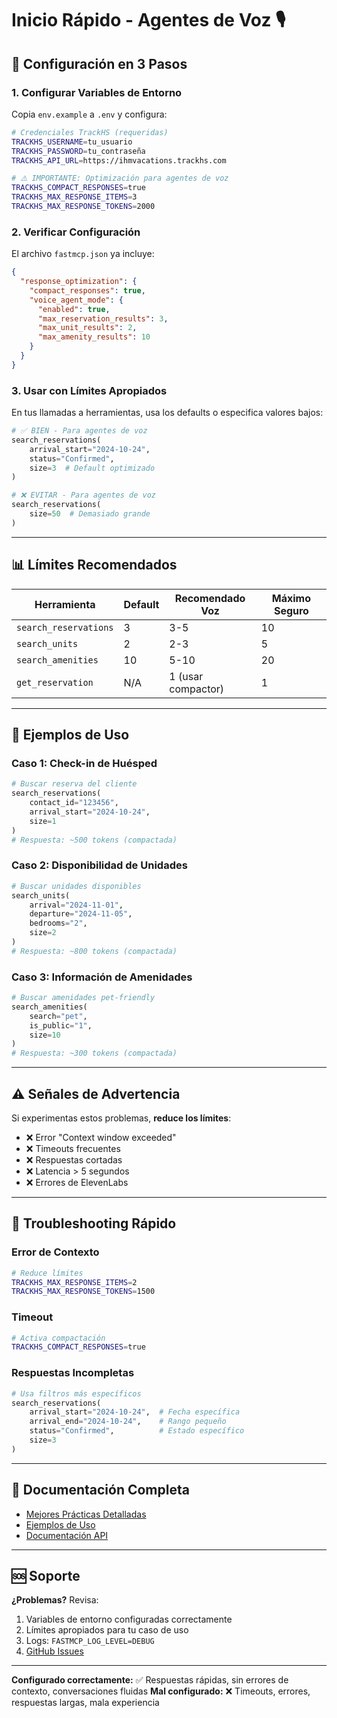 # Inicio Rápido - Agentes de Voz 🎙️

## 🚀 Configuración en 3 Pasos

### 1. Configurar Variables de Entorno

Copia `env.example` a `.env` y configura:

```bash
# Credenciales TrackHS (requeridas)
TRACKHS_USERNAME=tu_usuario
TRACKHS_PASSWORD=tu_contraseña
TRACKHS_API_URL=https://ihmvacations.trackhs.com

# ⚠️ IMPORTANTE: Optimización para agentes de voz
TRACKHS_COMPACT_RESPONSES=true
TRACKHS_MAX_RESPONSE_ITEMS=3
TRACKHS_MAX_RESPONSE_TOKENS=2000
```

### 2. Verificar Configuración

El archivo `fastmcp.json` ya incluye:

```json
{
  "response_optimization": {
    "compact_responses": true,
    "voice_agent_mode": {
      "enabled": true,
      "max_reservation_results": 3,
      "max_unit_results": 2,
      "max_amenity_results": 10
    }
  }
}
```

### 3. Usar con Límites Apropiados

En tus llamadas a herramientas, usa los defaults o especifica valores bajos:

```python
# ✅ BIEN - Para agentes de voz
search_reservations(
    arrival_start="2024-10-24",
    status="Confirmed",
    size=3  # Default optimizado
)

# ❌ EVITAR - Para agentes de voz
search_reservations(
    size=50  # Demasiado grande
)
```

---

## 📊 Límites Recomendados

| Herramienta | Default | Recomendado Voz | Máximo Seguro |
|-------------|---------|-----------------|---------------|
| `search_reservations` | 3 | 3-5 | 10 |
| `search_units` | 2 | 2-3 | 5 |
| `search_amenities` | 10 | 5-10 | 20 |
| `get_reservation` | N/A | 1 (usar compactor) | 1 |

---

## 🎯 Ejemplos de Uso

### Caso 1: Check-in de Huésped

```python
# Buscar reserva del cliente
search_reservations(
    contact_id="123456",
    arrival_start="2024-10-24",
    size=1
)
# Respuesta: ~500 tokens (compactada)
```

### Caso 2: Disponibilidad de Unidades

```python
# Buscar unidades disponibles
search_units(
    arrival="2024-11-01",
    departure="2024-11-05",
    bedrooms="2",
    size=2
)
# Respuesta: ~800 tokens (compactada)
```

### Caso 3: Información de Amenidades

```python
# Buscar amenidades pet-friendly
search_amenities(
    search="pet",
    is_public="1",
    size=10
)
# Respuesta: ~300 tokens (compactada)
```

---

## ⚠️ Señales de Advertencia

Si experimentas estos problemas, **reduce los límites**:

- ❌ Error "Context window exceeded"
- ❌ Timeouts frecuentes
- ❌ Respuestas cortadas
- ❌ Latencia > 5 segundos
- ❌ Errores de ElevenLabs

---

## 🔧 Troubleshooting Rápido

### Error de Contexto

```bash
# Reduce límites
TRACKHS_MAX_RESPONSE_ITEMS=2
TRACKHS_MAX_RESPONSE_TOKENS=1500
```

### Timeout

```bash
# Activa compactación
TRACKHS_COMPACT_RESPONSES=true
```

### Respuestas Incompletas

```python
# Usa filtros más específicos
search_reservations(
    arrival_start="2024-10-24",  # Fecha específica
    arrival_end="2024-10-24",    # Rango pequeño
    status="Confirmed",          # Estado específico
    size=3
)
```

---

## 📖 Documentación Completa

- [Mejores Prácticas Detalladas](./VOICE_AGENT_BEST_PRACTICES.md)
- [Ejemplos de Uso](../examples/)
- [Documentación API](./trackhsDoc/)

---

## 🆘 Soporte

**¿Problemas?** Revisa:
1. Variables de entorno configuradas correctamente
2. Límites apropiados para tu caso de uso
3. Logs: `FASTMCP_LOG_LEVEL=DEBUG`
4. [GitHub Issues](https://github.com/ihsolutionsco-hue/mcpTrackhsConnector/issues)

---

**Configurado correctamente:** ✅ Respuestas rápidas, sin errores de contexto, conversaciones fluidas
**Mal configurado:** ❌ Timeouts, errores, respuestas largas, mala experiencia


